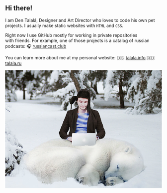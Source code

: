 ## Hi there!

I am Den Talalá, Designer and Art Director who loves to code his own pet projects. I usually make static websites with `HTML` and `CSS`.

Right now I use GitHub mostly for working in private repositories with friends. For example, one of those projects is a catalog of russian podcasts:
🎧 [russiancast.club](https://russiancast.club)

You can learn more about me at my personal website:
🇺🇸 [talala.info](https://talala.info)
🇷🇺 [talala.ru](https://talala.ru)

![Workspace](https://github.com/dentalala/dentalala/raw/master/workspace.jpg)
